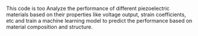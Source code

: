 This code is too Analyze the performance of different piezoelectric materials based on their properties like voltage output, strain coefficients, etc and train a machine learning model to predict the performance based on material composition and structure.
